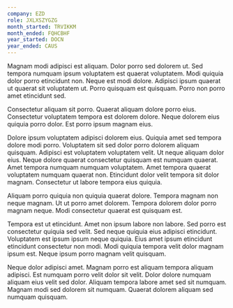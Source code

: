 ```yaml
---
company: EZD
role: JXLXSZYGZG
month_started: TRVIKKM
month_ended: FQHCBHF
year_started: DOCN
year_ended: CAUS
---
```


Magnam modi adipisci est aliquam. Dolor porro sed dolorem ut. Sed tempora numquam ipsum voluptatem est quaerat voluptatem. Modi quiquia dolor porro etincidunt non. Neque est modi dolore. Adipisci ipsum quaerat ut quaerat sit voluptatem ut. Porro quisquam est quisquam. Porro non porro amet etincidunt sed.

Consectetur aliquam sit porro. Quaerat aliquam dolore porro eius. Consectetur voluptatem tempora est dolorem dolore. Neque dolorem eius quiquia porro dolor. Est porro ipsum magnam eius.

Dolore ipsum voluptatem adipisci dolorem eius. Quiquia amet sed tempora dolore modi porro. Voluptatem sit sed dolor porro dolorem aliquam quisquam. Adipisci est voluptatem voluptatem velit. Ut neque aliquam dolor eius. Neque dolore quaerat consectetur quisquam est numquam quaerat. Amet tempora numquam numquam voluptatem. Amet tempora quaerat voluptatem numquam quaerat non. Etincidunt dolor velit tempora sit dolor magnam. Consectetur ut labore tempora eius quiquia.

Aliquam porro quiquia non quiquia quaerat dolore. Tempora magnam non neque magnam. Ut ut porro amet dolorem. Tempora dolorem dolor porro magnam neque. Modi consectetur quaerat est quisquam est.

Tempora est ut etincidunt. Amet non ipsum labore non labore. Sed porro est consectetur quiquia sed velit. Sed neque quiquia eius adipisci etincidunt. Voluptatem est ipsum ipsum neque quiquia. Eius amet ipsum etincidunt etincidunt consectetur non modi. Modi quiquia tempora velit dolor magnam ipsum est. Neque ipsum porro magnam velit quisquam.

Neque dolor adipisci amet. Magnam porro est aliquam tempora aliquam adipisci. Est numquam porro velit dolor sit velit. Dolor dolore numquam aliquam eius velit sed dolor. Aliquam tempora labore amet sed sit numquam. Magnam modi sed dolorem sit numquam. Quaerat dolorem aliquam sed numquam quisquam.
    